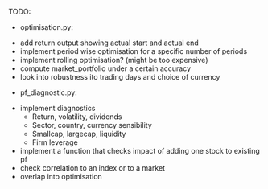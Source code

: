 TODO:

* optimisation.py: 
- add return output showing actual start and actual end
- implement period wise optimisation for a specific number of periods
- implement rolling optimisation? (might be too expensive)
- compute market_portfolio under a certain accuracy
- look into robustness ito trading days and choice of currency

* pf_diagnostic.py:
- implement diagnostics
    - Return, volatility, dividends
    - Sector, country, currency sensibility
    - Smallcap, largecap, liquidity
    - Firm leverage
- implement a function that checks impact of adding one stock to existing pf
- check correlation to an index or to a market
- overlap into optimisation